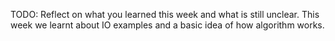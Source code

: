 TODO: Reflect on what you learned this week and what is still unclear.
This week we learnt about IO examples and a basic idea of how algorithm works.
